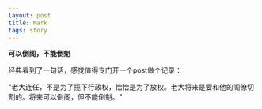 ```yaml
---
layout: post
title: Mark
tags: story
---
```


**可以倒阁，不能倒魁**

经典看到了一句话，感觉值得专门开一个post做个记录：

"老大连任，不是为了揽下行政权，恰恰是为了放权。老大将来是要和他的阁僚切割的。将来可以倒阁，但不能倒魁。"